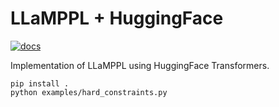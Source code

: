 # LLaMPPL + HuggingFace

[![docs](https://github.com/probcomp/hfppl/actions/workflows/docs.yml/badge.svg)](https://probcomp.github.io/hfppl)


Implementation of LLaMPPL using HuggingFace Transformers.

```
pip install .
python examples/hard_constraints.py
```
